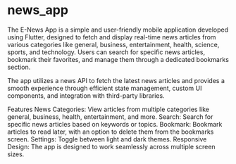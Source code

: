 # news_app
The E-News App is a simple and user-friendly mobile application developed using Flutter, designed to fetch and display real-time news articles from various categories like general, business, entertainment, health, science, sports, and technology. Users can search for specific news articles, bookmark their favorites, and manage them through a dedicated bookmarks section.

The app utilizes a news API to fetch the latest news articles and provides a smooth experience through efficient state management, custom UI components, and integration with third-party libraries.

Features
News Categories: View articles from multiple categories like general, business, health, entertainment, and more.
Search: Search for specific news articles based on keywords or topics.
Bookmark: Bookmark articles to read later, with an option to delete them from the bookmarks screen.
Settings: Toggle between light and dark themes.
Responsive Design: The app is designed to work seamlessly across multiple screen sizes.
